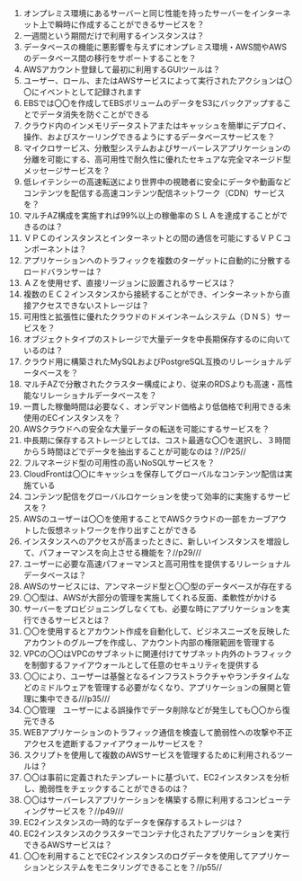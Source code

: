 1. オンプレミス環境にあるサーバーと同じ性能を持ったサーバーをインターネット上で瞬時に作成することができるサービスを？
2. 一週間という期間だけで利用するインスタンスは？
3. データベースの機能に悪影響を与えずにオンプレミス環境・AWS間やAWSのデータベース間の移行をサポートすることを？
4. AWSアカウント登録して最初に利用するGUIツールは？
5. ユーザー、ロール、またはAWSサービスによって実行されたアクションは〇〇にイベントとして記録されます
6. EBSでは〇〇を作成してEBSボリュームのデータをS3にバックアップすることでデータ消失を防ぐことができる
7. クラウド内のインメモリデータストアまたはキャッシュを簡単にデプロイ、操作、およびスケーリングできるようにするデータベースサービスを？
8. マイクロサービス、分散型システムおよびサーバーレスアプリケーションの分離を可能にする、高可用性で耐久性に優れたセキュアな完全マネージド型メッセージサービスを？
9. 低レイテンシーの高速転送により世界中の視聴者に安全にデータや動画などコンテンツを配信する高速コンテンツ配信ネットワーク（CDN）サービスを？
10. マルチAZ構成を実施すれば99%以上の稼働率のＳＬＡを達成することができるのは？
11. ＶＰＣのインスタンスとインターネットとの間の通信を可能にするＶＰＣコンポーネントは？
12. アプリケーションへのトラフィックを複数のターゲットに自動的に分散するロードバランサーは？
13. ＡＺを使用せず、直接リージョンに設置されるサービスは？
14. 複数のＥＣ２インスタンスから接続することができ、インターネットから直接アクセスできないストレージは？
15. 可用性と拡張性に優れたクラウドのドメインネームシステム（ＤＮＳ）サービスを？
16. オブジェクトタイプのストレージで大量データを中長期保存するのに向いているのは？
17. クラウド用に構築されたMySQLおよびPostgreSQL互換のリレーショナルデータベースを？
18. マルチAZで分散されたクラスター構成により、従来のRDSよりも高速・高性能なリレーショナルデータベースを？
19. 一貫した稼働時間は必要なく、オンデマンド価格より低価格で利用できる未使用のECインスタンスを？
20. AWSクラウドへの安全な大量データの転送を可能にするサービスを？
21. 中長期に保存するストレージとしては、コスト最適な〇〇を選択し、３時間から５時間ほどでデータを抽出することが可能なのは？//P25//
22. フルマネージド型の可用性の高いNoSQLサービスを？
23. CloudFrontは〇〇にキャッシュを保存してグローバルなコンテンツ配信は実施ている
24. コンテンツ配信をグローバルロケーションを使って効率的に実施するサービスを？
25. AWSのユーザーは〇〇を使用することでAWSクラウドの一部をカーブアウトした仮想ネットワークを作り出すことができる
26. インスタンスへのアクセスが高まったときに、新しいインスタンスを増設して、パフォーマンスを向上させる機能を？//p29///
27. ユーザーに必要な高速パフォーマンスと高可用性を提供するリレーショナルデータベースは？
28. AWSのサービスには、アンマネージド型と〇〇型のデータベースが存在する
29. 〇〇型は、AWSが大部分の管理を実施してくれる反面、柔軟性がかける
30. サーバーをプロビジョニングしなくても、必要な時にアプリケーションを実行できるサービスとは？
31. 〇〇を使用するとアカウント作成を自動化して、ビジネスニーズを反映したアカウントのグループを作成し、アカウント内部の権限範囲を管理する
32. VPCの〇〇はVPCのサブネットに関連付けてサブネット内外のトラフィックを制御するファイアウォールとして任意のセキュリティを提供する
33. 〇〇により、ユーザーは基盤となるインフラストラクチャやランチタイムなどのミドルウェアを管理する必要がなくなり、アプリケーションの展開と管理に集中できる///p35///
34. 〇〇管理　ユーザーによる誤操作でデータ削除などが発生しても〇〇から復元できる
35. WEBアプリケーションのトラフィック通信を検査して脆弱性への攻撃や不正アクセスを遮断するファイアウォールサービスを？
36. スクリプトを使用して複数のAWSサービスを管理するために利用されるツールは？
37. 〇〇は事前に定義されたテンプレートに基づいて、EC2インスタンスを分析し、脆弱性をチェックすることができるのは？
38. 〇〇はサーバーレスアプリケーションを構築する際に利用するコンピューティングサービスを？//p49///
39. EC2インスタンスの一時的なデータを保存するストレージは？
40. EC2インスタンスのクラスターでコンテナ化されたアプリケーションを実行できるAWSサービスは？
41. 〇〇を利用することでEC2インスタンスのログデータを使用してアプリケーションとシステムをモニタリングできることを？//p55//
